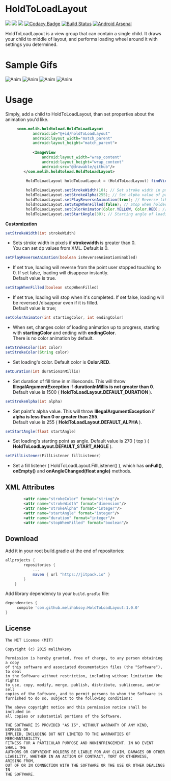 HoldToLoadLayout
================
<a href="http://developer.android.com/index.html" target="_blank"><img src="https://img.shields.io/badge/platform-android-green.svg"/></a>
<a href="https://android-arsenal.com/api?level=15" target="_blank"><img src="https://img.shields.io/badge/API-15%2B-green.svg?style=flat"/></a> 
<a href="http://opensource.org/licenses/MIT" target="_blank"><img src="https://img.shields.io/badge/License-MIT-blue.svg?style=flat"/></a>
[![Codacy Badge](https://api.codacy.com/project/badge/Grade/e6d90fbd33ec42cfaf3501312f79d114)](https://www.codacy.com/app/aksoy-melihcan/HoldToLoadLayout?utm_source=github.com&amp;utm_medium=referral&amp;utm_content=melihaksoy/HoldToLoadLayout&amp;utm_campaign=Badge_Grade)
[![Build Status](https://travis-ci.org/melihaksoy/HoldToLoadLayout.svg?branch=master)](https://travis-ci.org/melihaksoy/HoldToLoadLayout)
[![Android Arsenal](https://img.shields.io/badge/Android%20Arsenal-HoldToLoadLayout-green.svg?style=true)](https://android-arsenal.com/details/1/3743)


HoldToLoadLayout is a view group that can contain a single child. It draws your child to middle of layout, and performs loading wheel around it with settings you determined.


Sample Gifs
===========
![Anim](https://github.com/melihaksoy/HoldToLoadLayout/blob/master/gifs/htl_1.gif)
![Anim](https://github.com/melihaksoy/HoldToLoadLayout/blob/master/gifs/hlt_2.gif)
![Anim](https://github.com/melihaksoy/HoldToLoadLayout/blob/master/gifs/htl_3.gif)
![Anim](https://github.com/melihaksoy/HoldToLoadLayout/blob/master/gifs/htl_4.gif)

# Usage

Simply, add a child to HoldToLoadLayout, than set properties about the animation you'd like.

```xml
     <com.melih.holdtoload.HoldToLoadLayout
            android:id="@+id/holdToLoadLayout"
            android:layout_width="match_parent"
            android:layout_height="match_parent">
    
            <ImageView
                android:layout_width="wrap_content"
                android:layout_height="wrap_content"
                android:src="@drawable/github"/>
        </com.melih.holdtoload.HoldToLoadLayout>
```


```java 
         HoldToLoadLayout holdToLoadLayout = (HoldToLoadLayout) findViewById(R.id.holdToLoadLayout);
         
         holdToLoadLayout.setStrokeWidth(10); // Set stroke width in px ( dp in xml )
         holdToLoadLayout.setStrokeAlpha(255); // Set alpha value of paint ( 0 - 255 )
         holdToLoadLayout.setPlayReverseAnimation(true); // Reverse like it fills, with animation
         holdToLoadLayout.setStopWhenFilled(false); // Stop when holded fully
         holdToLoadLayout.setColorAnimator(Color.YELLOW, Color.RED); // Animate color while drawing
         holdToLoadLayout.setStartAngle(30); // Starting angle of loading
```

**Customization**

```java
setStrokeWidth(int strokeWidth)
```
<ul><li> Sets stroke width in pixels if <b>strokewidth</b> is greater than 0.</br>
You can set dp values from XML. Default is 0.
</li></ul>

```java
setPlayReverseAnimation(boolean isReverseAnimationEnabled)
``` 
<ul><li>
If set true, loading will reverse from the point user stopped touching to 0. If set false, loading will disappear instantly.</br>
Default value is true.
</li></ul>

```java
setStopWhenFilled(boolean stopWhenFilled)
``` 
<ul><li>
If set true, loading will stop when it's completed. If set false, loading will be reversed /disappear even if it is filled.</br>
Default value is true;
</li></ul>

```java
setColorAnimator(int startingColor, int endingColor)
```
<ul><li>
When set, changes color of loading animation up to progress, starting with <b>startingColor</b> and ending with <b>endingColor</b>.</br>
There is no color animation by default.
</li></ul>

```java
setStrokeColor(int color)
setStrokeColor(String color)
```
<ul><li>
Set loading's color. Default color is <b>Color.RED</b>.
</li></ul>

```java
setDuration(int durationInMillis)
```
<ul><li>
Set duration of fill time in milliseconds. This will throw <b>IllegalArgumentException</b> if <b>durationInMillis is not greater than 0</b>.</br>
Default value is 1500 ( <b> HoldToLoadLayout.DEFAULT_DURATION </b> ).
</li></ul>

```java
setStrokeAlpha(int alpha)
```
<ul><li>
Set paint's alpha value. This will throw <b>IllegalArgumentException</b> if <b>alpha is less than 0 or greater than 255</b>.</br>
Default value is 255 ( <b> HoldToLoadLayout.DEFAULT_ALPHA </b> ).
</li></ul>

```java
setStartAngle(float startAngle)
```
<ul><li>
Set loading's starting point as angle. Default value is 270 ( top ) ( <b> HoldToLoadLayout.DEFAULT_START_ANGLE </b> ).</br>
</li></ul>

```java
setFillListener(FillListener fillListener)
```
<ul><li>
Set a fill listener ( HoldToLoadLayout.FillListener() ), which has <b>onFull()</b>, <b>onEmpty()</b> and <b>onAngleChanged(float angle)</b> methods.
</li></ul>

## XML Attributes

```xml
        <attr name="strokeColor" format="string"/>
        <attr name="strokeWidth" format="dimension"/>
        <attr name="strokeAlpha" format="integer"/>
        <attr name="startAngle" format="integer"/>
        <attr name="duration" format="integer"/>
        <attr name="stopWhenFilled" format="boolean"/>
```

## Download
Add it in your root build.gradle at the end of repositories:

```groovy
allprojects {
		repositories {
			...
			maven { url "https://jitpack.io" }
		}
	}
```

Add library dependency to your `build.gradle` file:

```groovy
dependencies {    
     compile 'com.github.melihaksoy:HoldToLoadLayout:1.0.0'
}
```

## License
```
The MIT License (MIT)

Copyright (c) 2015 melihaksoy

Permission is hereby granted, free of charge, to any person obtaining a copy
of this software and associated documentation files (the "Software"), to deal
in the Software without restriction, including without limitation the rights
to use, copy, modify, merge, publish, distribute, sublicense, and/or sell
copies of the Software, and to permit persons to whom the Software is
furnished to do so, subject to the following conditions:

The above copyright notice and this permission notice shall be included in
all copies or substantial portions of the Software.

THE SOFTWARE IS PROVIDED "AS IS", WITHOUT WARRANTY OF ANY KIND, EXPRESS OR
IMPLIED, INCLUDING BUT NOT LIMITED TO THE WARRANTIES OF MERCHANTABILITY,
FITNESS FOR A PARTICULAR PURPOSE AND NONINFRINGEMENT. IN NO EVENT SHALL THE
AUTHORS OR COPYRIGHT HOLDERS BE LIABLE FOR ANY CLAIM, DAMAGES OR OTHER
LIABILITY, WHETHER IN AN ACTION OF CONTRACT, TORT OR OTHERWISE, ARISING FROM,
OUT OF OR IN CONNECTION WITH THE SOFTWARE OR THE USE OR OTHER DEALINGS IN
THE SOFTWARE.
```